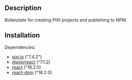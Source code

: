 ## Description

Boilerplate for creating PIXI projects and publishing to NPM.

## Installation

Dependencies:

-   [pixi.js](https://www.npmjs.com/package/pixi.js) ("7.4.2")
-   [@pixi/react](https://www.npmjs.com/package/@pixi/react) (^7.1.2)
-   [react](https://www.npmjs.com/package/react) (^18.2.0)
-   [react-dom](https://www.npmjs.com/package/react-dom) (^18.2.0)
